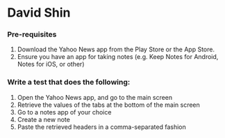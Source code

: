 # David Shin

### Pre-requisites
1) Download the Yahoo News app from the Play Store or the App Store.
2) Ensure you have an app for taking notes (e.g. Keep Notes for Android, Notes for iOS, or other)

### Write a test that does the following:
1) Open the Yahoo News app, and go to the main screen
2) Retrieve the values of the tabs at the bottom of the main screen
3) Go to a notes app of your choice
4) Create a new note
5) Paste the retrieved headers in a comma-separated fashion
